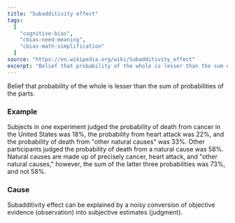 ```yaml
---
title: "Subadditivity effect"
tags:
  [
    "cognitive-bias",
    "cbias-need-meaning",
    "cbias-math-simplification"
  ]
source: "https://en.wikipedia.org/wiki/Subadditivity_effect"
excerpt: "Belief that probability of the whole is lesser than the sum of probabilities of the parts."
---
```


Belief that probability of the whole is lesser than the sum of probabilities of the parts.

### Example

Subjects in one experiment judged the probability of death from cancer in the United States was 18%, the probability from heart attack was 22%, and the probability of death from "other natural causes" was 33%. Other participants judged the probability of death from a natural cause was 58%. Natural causes are made up of precisely cancer, heart attack, and "other natural causes," however, the sum of the latter three probabilities was 73%, and not 58%.

### Cause

Subadditivity effect can be explained by a noisy conversion of objective evidence (observation) into subjective estimates (judgment).



